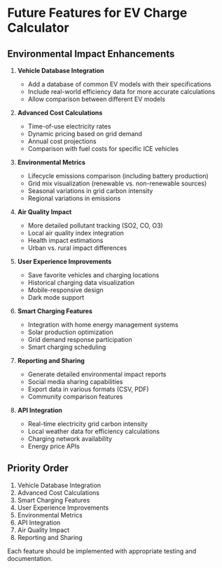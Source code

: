 # Future Features for EV Charge Calculator

## Environmental Impact Enhancements
1. **Vehicle Database Integration**
   - Add a database of common EV models with their specifications
   - Include real-world efficiency data for more accurate calculations
   - Allow comparison between different EV models

2. **Advanced Cost Calculations**
   - Time-of-use electricity rates
   - Dynamic pricing based on grid demand
   - Annual cost projections
   - Comparison with fuel costs for specific ICE vehicles

3. **Environmental Metrics**
   - Lifecycle emissions comparison (including battery production)
   - Grid mix visualization (renewable vs. non-renewable sources)
   - Seasonal variations in grid carbon intensity
   - Regional variations in emissions

4. **Air Quality Impact**
   - More detailed pollutant tracking (SO2, CO, O3)
   - Local air quality index integration
   - Health impact estimations
   - Urban vs. rural impact differences

5. **User Experience Improvements**
   - Save favorite vehicles and charging locations
   - Historical charging data visualization
   - Mobile-responsive design
   - Dark mode support

6. **Smart Charging Features**
   - Integration with home energy management systems
   - Solar production optimization
   - Grid demand response participation
   - Smart charging scheduling

7. **Reporting and Sharing**
   - Generate detailed environmental impact reports
   - Social media sharing capabilities
   - Export data in various formats (CSV, PDF)
   - Community comparison features

8. **API Integration**
   - Real-time electricity grid carbon intensity
   - Local weather data for efficiency calculations
   - Charging network availability
   - Energy price APIs

## Priority Order
1. Vehicle Database Integration
2. Advanced Cost Calculations
3. Smart Charging Features
4. User Experience Improvements
5. Environmental Metrics
6. API Integration
7. Air Quality Impact
8. Reporting and Sharing

Each feature should be implemented with appropriate testing and documentation.

